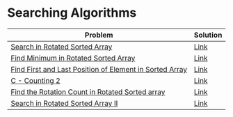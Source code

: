    <h1>Searching Algorithms</h1>
    <table>
        <thead>
            <tr>
                <th>Problem</th>
                <th>Solution</th>
            </tr>
        </thead>
        <tbody>
            <tr>
                <td><a href="https://leetcode.com/problems/search-in-rotated-sorted-array/">Search in Rotated Sorted Array</a></td>
                <td><a href="https://github.com/sanjay-1458/Problem-Solving/blob/main/Searching/Searching%201/Search%20in%20Rotated%20Sorted%20Array.cpp">Link</a></td>
            </tr>
            <tr>
                <td><a href="https://leetcode.com/problems/find-minimum-in-rotated-sorted-array/">Find Minimum in Rotated Sorted Array</a></td>
                <td><a href="https://github.com/sanjay-1458/Problem-Solving/blob/main/Searching/Searching%201/Find%20Minimum%20in%20Rotated%20Sorted%20Array.cpp">Link</a></td>
            </tr>
            <tr>
                <td><a href="https://leetcode.com/problems/find-first-and-last-position-of-element-in-sorted-array/">Find First and Last Position of Element in Sorted Array</a></td>
                <td><a href="https://github.com/sanjay-1458/Problem-Solving/blob/main/Searching/Searching%201/Find%20First%20and%20Last%20Position%20of%20Element%20in%20Sorted%20Array.cpp">Link</a></td>
            </tr>
            <tr>
                <td><a href="https://atcoder.jp/contests/abc231/tasks/abc231_c">C - Counting 2</a></td>
                <td><a href="https://github.com/sanjay-1458/Problem-Solving/blob/main/Searching/Searching%201/C%20-%20Counting%202.cpp">Link</a></td>
            </tr>
            <tr>
                <td><a href="https://www.geeksforgeeks.org/find-rotation-count-rotated-sorted-array/">Find the Rotation Count in Rotated Sorted array</a></td>
                <td><a href="https://github.com/sanjay-1458/Problem-Solving/blob/main/Searching/Searching%201/Find%20the%20Rotation%20Count%20in%20Rotated%20Sorted%20array.cpp">Link</a></td>
            </tr>
            <tr>
                <td><a href="https://leetcode.com/problems/search-in-rotated-sorted-array-ii/">Search in Rotated Sorted Array II</a></td>
                <td><a href="https://github.com/sanjay-1458/Problem-Solving/blob/main/Searching/Searching%201/Search%20in%20Rotated%20Sorted%20Array%20II.cpp">Link</a></td>
            </tr>
        </tbody>
    </table>
